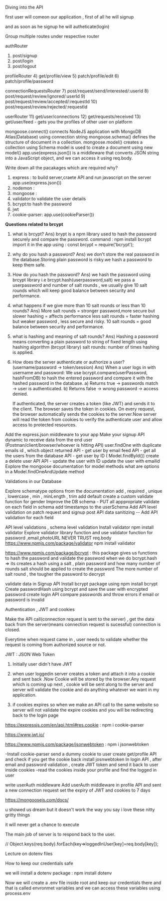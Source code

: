 Diving into the  API

first user will comeon our application , first of all he will signup

and as soon as he signup he will autheticate(login)

Group multiple routes under respective router

authRouter
1) post/signup
2) post/login
3) post/logout


profileRouter
4) get/profile/view
5) patch/profile/edit
6) patch/profile/password


connectionRequestsRouter
7) post/request/send/interested/:userId
8) post/request/review/ignored/:userId
9) post/request/review/accepted/:requestId
10) post/request/review/rejected/:requestId

userRouter
11) get/user/connections
12) get/requests/received
13) get/user/feed - gets you the profiles of other user on platform


mongoose.connect() connects NodeJS application with MongoDB Atlas(Database) using connection string
mongoose.schema() defines the structure of document in a collection.
mongoose.model() creates a collection using Schema
model is used to create a document using new model()
app.use(express.json()) is a middleware that converts JSON string into a JavaScript object, and we can access it using req.body.

Write down all the pacakages which are required why?

1. express : to build server,craete API and run javascript on the server app.use(express.json())
2. nodemon :
3. mongoose :
4. validator:to validate the user details
5. bcrypt:to hash the password
6. jwt
7. cookie-parser: app.use(cookieParser())

**Questions related to brcypt**

1. what is brcypt?
   Ans) brypt is a npm library used to hash the password securely and compare the password.
   command : npm install bcrypt
   import it in the app using : const brcypt = require('bcrypt');

2. why do you hash a password?
   Ans) we don't store the real password in the database.Storing plain password is risky.we hash a password to keep them safe.

3. How do you hash the password?
   Ans) we hash the password using brcypt library i.e brcypt.hash(userpassword,salt)
   we pass a userpassword and number of salt rounds , we usually give 10 salt rounds which will keep good balance between
   security and performance.

4. what happens if we give more than 10 salt rounds or less than 10 rounds?
   Ans) More salt rounds = stronger password,more secure but slower hashing = affects performance
   less salt rounds = faster hashing but weaker password , less secure and risky.
   10 salt rounds = good balance between security and performance.

5. what is hashing and meaning of salt rounds?
   Ans) Hashing a password means converting a plain password to string of fixed length using hashing algorithm (brcypt library)
   salt rounds: number of times hashing is applied.

6. How does the server authenticate or authorize a user? (username/password → token/session)
   Ans) When a user logs in with username and password:
   We use bcrypt.compare(userPassword, hashFromDB) to hash the entered password and compare it with the hashed password in the database.
   a) Returns true → passwords match → user is authenticated.
   b) Returns false → wrong password → access denied.

   If authenticated, the server creates a token (like JWT) and sends it to the client.
   The browser saves the token in cookies.
   On every request, the browser automatically sends the cookies to the server.Now server will read the token from cookies to verify the authenticate user and allow access to protected resources.



Add the express.json middleware to your app
Make your signup API dynamic to receive data from the end user (Postman/client/browser/whoever is hitting API)
user.findOne with duplicate emails id , which object returned
API - get user by email
feed API - get all the users from the database
API - get user by ID ( Model.findById())
create a delete user API
API - update the user with ID
update the user with emailid
Explore the mongoose documentation for model methods
what are options in a Model.findOneAndUpdate method

Validations in our Database

Explore schematype options from the documentation
add , required , unique , lowercase , min , minLength , trim
add default
create a custom validate function for gender
Improve the DB schema - PUT all apppropriate validate on each field in schema
add timestamps to the userSchema
Add API level validation on patch request and signup post API
data sanitizing -- Add API validation for each field

API level validations , schema level validation
Install validator npm install validator
Explore validator library function and use validator function for password ,email,photoURL
NEVER TRUST req.body
https://www.npmjs.com/package/validator npm install validator

https://www.npmjs.com/package/bcrypt : this package gives us functions to hash the password and validate the password
when we do bcrypt.hash => its creates a hash using a salt , plain password and how many number of rounds salt should be applied to create the password
The more number of salt round , the tougher the password to decrypt

validate data in Signup API
Install bcrypt package using npm install bcrypt
Create passwordHash using bcrypt and save the user with encrypted password
create login API
compare passwords and throw errors if email or password is invalid

Authentication , JWT and cookies

Make the API call(connection request is sent to the server) , get the data back from the server(means connection request is sucessful) connection is closed.

Everytime when request came in , user needs to validate whether the request is coming from authorized source or not.

JWT : JSON Web Token

1. Initially user didn't have JWT
2. when user loggedin server creates a token and attach it into a cookie and sent back .Now Cookie will be stored by the browser.Any request which is coming up next , cookie will be sent along to the server and server will validate the cookie and do anything whatever we want in my application.

3. if cookies expires so when we make an API call to the same website so server will not validate the expire cookies and
   you will be redirecting back to the login page

https://expressjs.com/en/api.html#res.cookie : npm i cookie-parser

https://www.jwt.io/

https://www.npmjs.com/package/jsonwebtoken : npm i jsonwebtoken

-Install cookie-parser
send a dummy cookie to user
create get/profile API and check if you get the cookie back
install josnwebtoken
In login API , after email and password validation , create JWT token and send it back to user inside cookies
-read the cookies inside your profile and find the logged in user

write userAuth middleware
Add userAuth middleware in profile API and sent a new connection request
set the expiry of JWT and cookies to 7 days

https://mongoosejs.com/docs/

u showed us dream but it doesn't work the way you say
i love these nitty gritty things

it will never get a chance to execute

The main job of server is to respond back to the user.



 // Object.keys(req.body).forEach(key=>loggedInUser[key]=req.body[key]);



 Lecture on dotenv files

 How to keep our credentials safe

 we will install a dotenv package : npm install dotenv

 Now we will create a .env file inside root
 and keep our credentials there and that is called envronmet variables
and we can access these variables using process.env